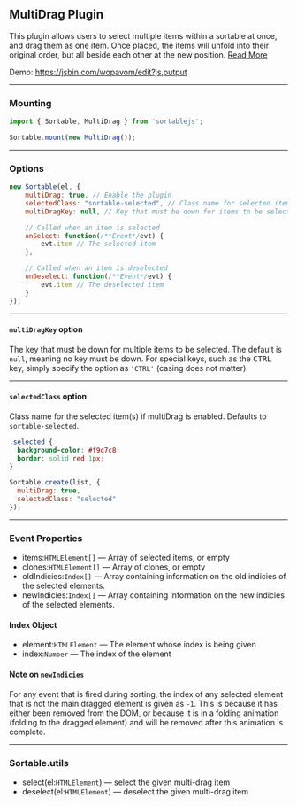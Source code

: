 ## MultiDrag Plugin
This plugin allows users to select multiple items within a sortable at once, and drag them as one item.
Once placed, the items will unfold into their original order, but all beside each other at the new position.
[Read More](https://github.com/SortableJS/Sortable/wiki/Dragging-Multiple-Items-in-Sortable)

Demo: https://jsbin.com/wopavom/edit?js,output


---


### Mounting
```js
import { Sortable, MultiDrag } from 'sortablejs';

Sortable.mount(new MultiDrag());
```


---


### Options

```js
new Sortable(el, {
	multiDrag: true, // Enable the plugin
	selectedClass: "sortable-selected", // Class name for selected item
	multiDragKey: null, // Key that must be down for items to be selected

	// Called when an item is selected
	onSelect: function(/**Event*/evt) {
		evt.item // The selected item
	},

	// Called when an item is deselected
	onDeselect: function(/**Event*/evt) {
		evt.item // The deselected item
	}
});
```


---


#### `multiDragKey` option
The key that must be down for multiple items to be selected. The default is `null`, meaning no key must be down.
For special keys, such as the <kbd>CTRL</kbd> key, simply specify the option as `'CTRL'` (casing does not matter).


---


#### `selectedClass` option
Class name for the selected item(s) if multiDrag is enabled. Defaults to `sortable-selected`.

```css
.selected {
  background-color: #f9c7c8;
  border: solid red 1px;
}
```

```js
Sortable.create(list, {
  multiDrag: true,
  selectedClass: "selected"
});
```


---


### Event Properties
 - items:`HTMLElement[]` — Array of selected items, or empty
 - clones:`HTMLElement[]` — Array of clones, or empty
 - oldIndicies:`Index[]` — Array containing information on the old indicies of the selected elements.
 - newIndicies:`Index[]` — Array containing information on the new indicies of the selected elements.

#### Index Object
 - element:`HTMLElement` — The element whose index is being given
 - index:`Number` — The index of the element

#### Note on `newIndicies`
For any event that is fired during sorting, the index of any selected element that is not the main dragged element is given as `-1`.
This is because it has either been removed from the DOM, or because it is in a folding animation (folding to the dragged element) and will be removed after this animation is complete.


---


### Sortable.utils
* select(el:`HTMLElement`) — select the given multi-drag item
* deselect(el:`HTMLElement`) — deselect the given multi-drag item
